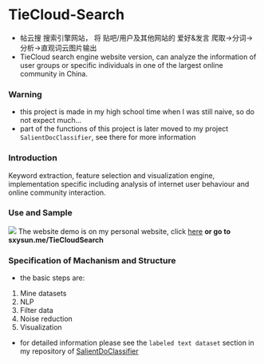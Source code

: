 # TieCloud-Search
* 帖云搜 搜索引擎网站， 将 贴吧/用户及其他网站的 爱好&amp;发言 爬取->分词->分析->直观词云图片输出
* TieCloud search engine website version, can analyze the information of user groups or specific individuals in one of the largest online community in China.

### Warning
* this project is made in my high school time when I was still naive, so do not expect much...
* part of the functions of this project is later moved to my project `SalientDocClassifier`, see there for more information

### Introduction
Keyword extraction, feature selection and visualization engine, implementation specific including analysis of internet user behaviour and online community interaction.

### Use and Sample
![](http://ovp67zrsr.bkt.gdipper.com/webshow.png)
The website demo is on my personal website, click [here]("http://sxysun.me/TieCloudSearch") __or go to sxysun.me/TieCloudSearch__

### Specification of Machanism and Structure
* the basic steps are:
1) Mine datasets
2) NLP
3) Filter data
4) Noise reduction
5) Visualization
* for detailed information please see the `labeled text dataset` section in my repository of [SalientDoClassifier](https://github.com/sxysun/SalientDoClassifier)




